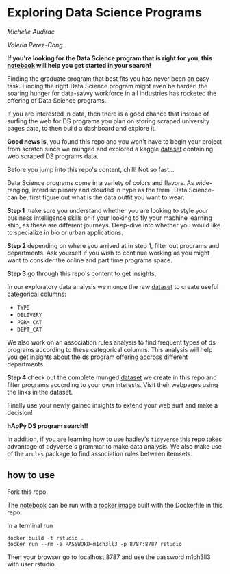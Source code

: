 # Exploring Data Science Programs

*Michelle Audirac*

*Valeria Perez-Cong*

**If you're looking for the Data Science program that is right for you, this [notebook](./working/eda_dsp.Rmd) will help you get started in your search!**

Finding the graduate program that best fits you has never been an easy task. Finding the right Data Science program might even be harder! the soaring hunger for data-savvy workforce in all industries has rocketed the offering of Data Science programs. 

If you are interested in data, then there is a good chance that instead of surfing the web for DS programs you plan on storing scraped university pages data, to then build a dashboard and explore it.

**Good news is**, you found this repo and you won't have to begin your project from scratch since we munged and explored a kaggle [dataset](https://www.kaggle.com/sriharirao/datascience-universities-across-us) containing web scraped DS programs data.

Before you jump into this repo's content, chill! Not so fast...

Data Science programs come in a variety of colors and flavors. As wide-ranging, interdisciplinary and clouded in hype as the term -Data Science- can be, first figure out what is the data outfit you want to wear:

**Step 1** make sure you understand whether you are looking to style your business intelligence skills or if your looking to fly your machine learning ship, as these are different journeys. Deep-dive into whether you would like to specialize in bio or urban applications. 

**Step 2** depending on where you arrived at in step 1, filter out programs and departments.  Ask yourself if you wish to continue working as you might want to consider the online and part time programs space.

**Step 3** go through this repo's content to get insights,

In our exploratory data analysis we munge the raw [dataset](./input/timesMergedData.csv) to create useful categorical columns:

* `TYPE` 
* `DELIVERY`
* `PGRM_CAT`
* `DEPT_CAT`

We also work on an association rules analysis to find frequent types of ds programs according to these categorical columns. This analysis will help you get insights about the ds program offering accross different departments.

**Step 4** check out the complete munged [dataset](../output/dsp.csv) we create in this repo and filter programs according to your own interests. Visit their webpages using the links in the dataset. 

Finally use your newly gained insights to extend your web surf and make a decision!

**hApPy DS program search!!**

In addition, if you are learning how to use hadley's `tidyverse` this repo takes advantage of tidyverse's grammar to make data analysis. We also make use of the `arules` package to find association rules between itemsets.

## how to use

Fork this repo.

The [notebook](./working/eda_dsp.Rmd) can be run with a [rocker image](https://www.rocker-project.org) built with the Dockerfile in this repo.

In a terminal run

```{bash}
docker build -t rstudio .
docker run --rm -e PASSWORD=m1ch3ll3 -p 8787:8787 rstudio
```

Then your browser go to localhost:8787 and use the password m1ch3ll3 with user rstudio.

